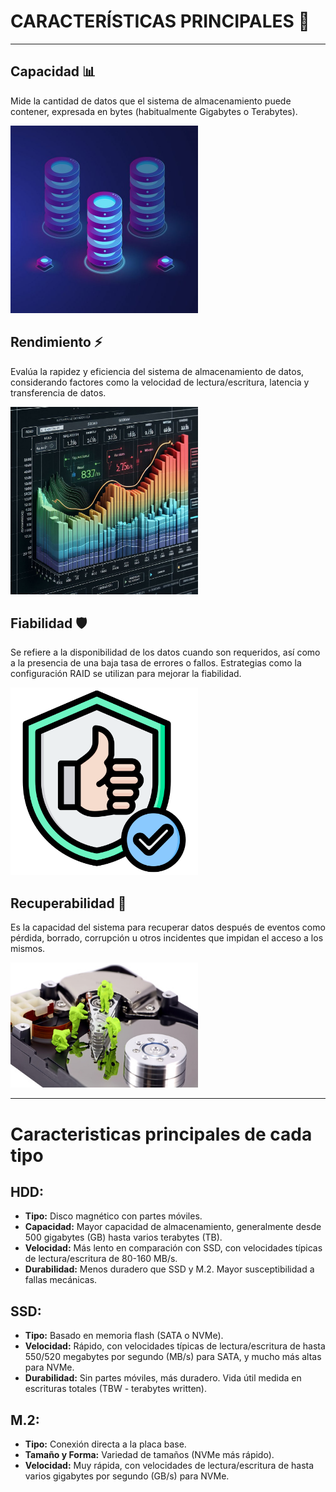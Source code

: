 # CARACTERÍSTICAS PRINCIPALES 🚀

---

## Capacidad 📊

Mide la cantidad de datos que el sistema de almacenamiento puede contener, expresada en bytes (habitualmente Gigabytes o Terabytes).

<img src="img/capacidad.jpg" width="300"/>

## Rendimiento ⚡

Evalúa la rapidez y eficiencia del sistema de almacenamiento de datos, considerando factores como la velocidad de lectura/escritura, latencia y transferencia de datos.

<img src="img/rendimiento.jpeg" width="300"/>

## Fiabilidad 🛡️

Se refiere a la disponibilidad de los datos cuando son requeridos, así como a la presencia de una baja tasa de errores o fallos. Estrategias como la configuración RAID se utilizan para mejorar la fiabilidad.

<img src="img/fiabilidad.png" width="300"/>

## Recuperabilidad 🔄
Es la capacidad del sistema para recuperar datos después de eventos como pérdida, borrado, corrupción u otros incidentes que impidan el acceso a los mismos.

<img src="img/recuperabilidad.jpg" alt="Descripción de la imagen" width="300"/>

---

# Caracteristicas principales de cada tipo

## HDD:

* **Tipo:** Disco magnético con partes móviles.
* **Capacidad:** Mayor capacidad de almacenamiento, generalmente desde 500 gigabytes (GB) hasta varios terabytes (TB).
* **Velocidad:** Más lento en comparación con SSD, con velocidades típicas de lectura/escritura de 80-160 MB/s.
* **Durabilidad:** Menos duradero que SSD y M.2. Mayor susceptibilidad a fallas mecánicas.

## SSD:

* **Tipo:** Basado en memoria flash (SATA o NVMe).
* **Velocidad:** Rápido, con velocidades típicas de lectura/escritura de hasta 550/520 megabytes por segundo (MB/s) para SATA, y mucho más altas para NVMe.
* **Durabilidad:** Sin partes móviles, más duradero. Vida útil medida en escrituras totales (TBW - terabytes written).

## M.2:

* **Tipo:** Conexión directa a la placa base.
* **Tamaño y Forma:** Variedad de tamaños (NVMe más rápido).
* **Velocidad:** Muy rápida, con velocidades de lectura/escritura de hasta varios gigabytes por segundo (GB/s) para NVMe.
